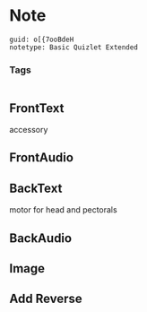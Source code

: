 # Note
```
guid: o[{7ooBdeH
notetype: Basic Quizlet Extended
```

### Tags
```
```

## FrontText
accessory

## FrontAudio


## BackText
motor for head and pectorals

## BackAudio


## Image


## Add Reverse

